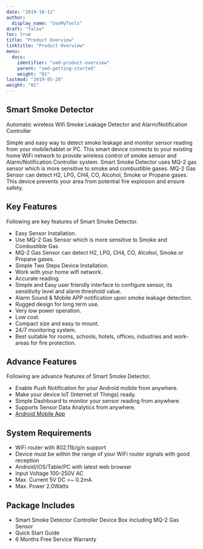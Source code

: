 ```yaml
---
date: "2019-10-11"
author:
  display_name: "UseMyTools"
draft: "false"
toc: true
title: "Product Overview"
linktitle: "Product Overview"
menu:
  docs:
    identifier: "smd-product-overview"
    parent: "smd-getting-started"
    weight: "01"
lastmod: "2019-05-28"
weight: "01"
---
```


## Smart Smoke Detector ##

Automatic wireless Wifi Smoke Leakage Detector and Alarm/Notification Controller

Simple and easy way to detect smoke leakage and monitor sensor reading from your mobile/tablet or PC. This smart device connects to your existing home WiFi network to provide wireless control of smoke sensor and Alarm/Notification Controller system. Smart Smoke Detector uses MQ-2 gas sensor which is more sensitive to smoke and combustible gases. MQ-2 Gas Sensor can detect H2, LPG, CH4, CO, Alcohol, Smoke or Propane gases. This device prevents your area from potential fire explosion and ensure safety.


## Key Features ##

Following are key features of Smart Smoke Detector.

* Easy Sensor Installation.
* Use MQ-2 Gas Sensor which is more sensitive to Smoke and Combustible Gas
* MQ-2 Gas Sensor can detect H2, LPG, CH4, CO, Alcohol, Smoke or Propane gases.
* Simple Two Steps Device Installation.
* Work with your home wifi network.
* Accurate reading.
* Simple and Easy user friendly interface to configure sensor, its sensitivity level and alarm threshold value.
* Alarm Sound & Mobile APP notification upon smoke leakage detection.
* Rugged design for long term use.
* Very low power operation.
* Low cost.
* Compact size and easy to mount.
* 24/7 monitoring system.
* Best suitable for rooms, schools, hotels, offices, industries and work-areas for fire protection.


## Advance Features ##

Following are advance features of Smart Smoke Detector.

* Enable Push Notification for your Android mobile from anywhere.
* Make your device IoT (Internet of Things) ready.
* Simple Dashboard to monitor your sensor reading from anywhere.
* Supports Sensor Data Analytics from anywhere.
* [Android Mobile App](https://play.google.com/store/apps/details?id=net.usemytools.usemytoolsautomation)

## System Requirements ##

* WiFi router with 802.11b/g/n support
* Device must be within the range of your WiFi router signals with good reception
* Android/iOS/Table/PC with latest web browser
* Input Voltage 100-250V AC
* Max. Current 5V DC =~ 0.2mA
* Max. Power 2.0Watts


## Package Includes ##

* Smart Smoke Detector Controller Device Box including MQ-2 Gas Sensor
* Quick Start Guide
* 6 Months Free Service Warranty
